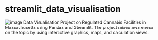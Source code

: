 # streamlit_data_visualisation
![image](https://github.com/user-attachments/assets/146f53d4-5504-40e0-9156-a7c47577b5ed)
Data Visualisation Project on Regulated Cannabis Facilities in Massachusetts using Pandas and Streamlit. The project raises awareness on the topic by using interactive graphics, maps, and calculation views.
